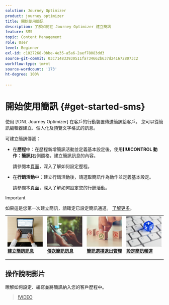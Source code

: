 ```yaml
---
solution: Journey Optimizer
product: journey optimizer
title: 開始使用簡訊
description: 了解如何在 Journey Optimizer 建立簡訊
feature: SMS
topic: Content Management
role: User
level: Beginner
exl-id: c1027268-0bbe-4e35-a5a6-2aef78083dd3
source-git-commit: 03c714833930511fa734662b637d2416728073c2
workflow-type: tm+mt
source-wordcount: '173'
ht-degree: 100%

---
```


# 開始使用簡訊 {#get-started-sms}

使用 [!DNL Journey Optimizer] 在客戶的行動裝置傳送簡訊給客戶。 您可以從簡訊編輯器建立、個人化及預覽文字格式的訊息。

可建立簡訊傳遞：

* 在&#x200B;**歷程**&#x200B;中：在歷程新增簡訊活動並定義基本設定後，使用&#x200B;**[!UICONTROL 動作：簡訊]**&#x200B;右側窗格，建立簡訊訊息的內容。

  請參閱本[頁面](../building-journeys/journey-gs.md)，深入了解如何設定歷程。

* 在&#x200B;**行銷活動**&#x200B;中：建立行銷活動後，請選取簡訊作為動作並定義基本設定。

  請參閱本[頁面](../campaigns/create-campaign.md#configure)，深入了解如何設定您的行銷活動。


>[!IMPORTANT]
>
>如果這是您第一次建立簡訊，請確定已設定簡訊通道。 [了解更多](sms-configuration.md)。

<table style="table-layout:fixed"><tr style="border: 0;">
<td>
<a href="create-sms.md">
<img alt="銷售機會" src="../assets/do-not-localize/sms-create.jpeg">
</a>
<div><a href="create-sms.md"><strong>建立簡訊訊息</strong>
</div>
<p>
</td>
<td>
<a href="send-sms.md">
<img alt="不頻繁" src="../assets/do-not-localize/sms-sending.jpg">
</a>
<div>
<a href="send-sms.md"><strong>傳送簡訊訊息</strong></a>
</div>
<p></td>
<td>
<a href="sms-opt-out.md">
<img alt="驗證" src="../assets/do-not-localize/sms-opt-out.jpg">
</a>
<div>
<a href="sms-opt-out.md"><strong>簡訊選擇退出管理</strong></a>
</div>
<p>
</td>
<td>
<a href="sms-configuration.md">
<img alt="驗證" src="../assets/do-not-localize/sms-config.jpg">
</a>
<div>
<a href="sms-configuration.md"><strong>設定簡訊頻道</strong></a>
</div>
<p>
</td>
</tr></table>

## 操作說明影片

瞭解如何設定、編寫並將簡訊納入您的客戶歷程中。

>[!VIDEO](https://video.tv.adobe.com/v/3420509?learn=on)
